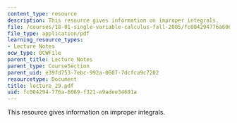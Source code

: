 ```yaml
---
content_type: resource
description: This resource gives information on improper integrals.
file: /courses/18-01-single-variable-calculus-fall-2005/fc004294776a6069f321e9adee34691a_lecture_29.pdf
file_type: application/pdf
learning_resource_types:
- Lecture Notes
ocw_type: OCWFile
parent_title: Lecture Notes
parent_type: CourseSection
parent_uid: e39fd753-7ebc-992a-0607-7dcfca9c7202
resourcetype: Document
title: lecture_29.pdf
uid: fc004294-776a-6069-f321-e9adee34691a
---
```

This resource gives information on improper integrals.

